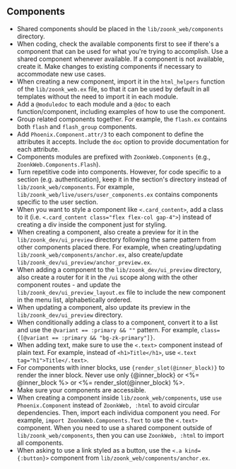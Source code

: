 ## Components

- Shared components should be placed in the `lib/zoonk_web/components` directory.
- When coding, check the available components first to see if there's a component that can be used for what you're trying to accomplish. Use a shared component whenever available. If a component is not available, create it. Make changes to existing components if necessary to accommodate new use cases.
- When creating a new component, import it in the `html_helpers` function of the `lib/zoonk_web.ex` file, so that it can be used by default in all templates without the need to import it in each module.
- Add a `@moduledoc` to each module and a `@doc` to each function/component, including examples of how to use the component.
- Group related components together. For example, the `flash.ex` contains both `flash` and `flash_group` components.
- Add `Phoenix.Component.attr/3` to each component to define the attributes it accepts. Include the `doc` option to provide documentation for each attribute.
- Components modules are prefixed with `ZoonkWeb.Components` (e.g., `ZoonkWeb.Components.Flash`).
- Turn repetitive code into components. However, for code specific to a section (e.g. authentication), keep it in the section's directory instead of `lib/zoonk_web/components`. For example, `lib/zoonk_web/live/users/user_components.ex` contains components specific to the user section.
- When you want to style a component like `<.card_content>`, add a class to it (i.e. `<.card_content class="flex flex-col gap-4">`) instead of creating a div inside the component just for styling.
- When creating a component, also create a preview for it in the `lib/zoonk_dev/ui_preview` directory following the same pattern from other components placed there. For example, when creating/updating `lib/zoonk_web/components/anchor.ex`, also create/update `lib/zoonk_dev/ui_preview/anchor_preview.ex`.
- When adding a component to the `lib/zoonk_dev/ui_preview` directory, also create a router for it in the `/ui` scope along with the other component routes - and update the `lib/zoonk_dev/ui_preview_layout.ex` file to include the new component in the menu list, alphabetically ordered.
- When updating a component, also update its preview in the `lib/zoonk_dev/ui_preview` directory.
- When conditionally adding a class to a component, convert it to a list and use the `@variant == :primary && ""` pattern. For example, `class={[@variant == :primary && "bg-zk-primary"]}`.
- When adding text, make sure to use the `<.text>` component instead of plain text. For example, instead of `<h1>Title</h1>`, use `<.text tag="h1">Title</.text>`.
- For components with inner blocks, use `{render_slot(@inner_block)}` to render the inner block. Never use only {@inner_block} or <%= @inner_block %> or <%= render_slot(@inner_block) %>.
- Make sure your components are accessible.
- When creating a component inside `lib/zoonk_web/components`, use `use Phoenix.Component` instead of `ZoonkWeb, :html` to avoid circular dependencies. Then, import each individua component you need. For example, `import ZoonkWeb.Components.Text` to use the `<.text>` component. When you need to use a shared component outside of `lib/zoonk_web/components`, then you can use `ZoonkWeb, :html` to import all components.
- When asking to use a link styled as a button, use the `<.a kind={:button}>` component from `lib/zoonk_web/components/anchor.ex`.
